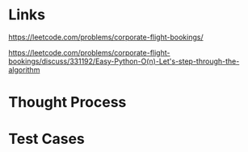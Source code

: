 # Links
https://leetcode.com/problems/corporate-flight-bookings/

https://leetcode.com/problems/corporate-flight-bookings/discuss/331192/Easy-Python-O(n)-Let's-step-through-the-algorithm

# Thought Process

# Test Cases

